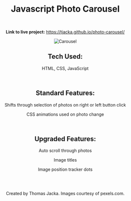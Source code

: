 <div align="center">

# Javascript Photo Carousel

<br>

**Link to live project:** https://tjacka.github.io/photo-carousel/

<img src="https://i.ibb.co/tCdD2WN/Carousel.jpg" alt="Carousel" border="0">

<br>

## Tech Used: 
  
HTML, CSS, JavaScript

<br> 

## Standard Features:

Shifts through selection of photos on right or left button click 

CSS animations used on photo change

<br>

## Upgraded Features:

Auto scroll through photos

Image titles

Image position tracker dots

<br><br>

Created by Thomas Jacka. Images courtesy of pexels.com.

</div>
